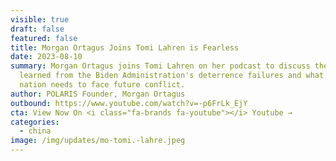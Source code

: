 ```yaml
---
visible: true
draft: false
featured: false
title: Morgan Ortagus Joins Tomi Lahren is Fearless
date: 2023-08-10
summary: Morgan Ortagus joins Tomi Lahren on her podcast to discuss the lessons
  learned from the Biden Administration's deterrence failures and what our
  nation needs to face future conflict.
author: POLARIS Founder, Morgan Ortagus
outbound: https://www.youtube.com/watch?v=-p6FrLk_EjY
cta: View Now On <i class="fa-brands fa-youtube"></i> Youtube →
categories:
  - china
image: /img/updates/mo-tomi.-lahre.jpeg
---
```

